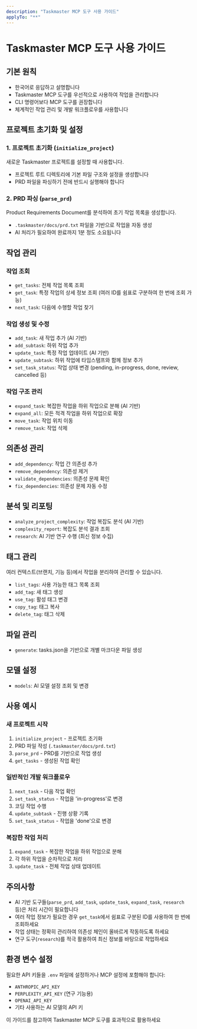 ```yaml
---
description: "Taskmaster MCP 도구 사용 가이드"
applyTo: "**"
---
```


# Taskmaster MCP 도구 사용 가이드

## 기본 원칙

- 한국어로 응답하고 설명합니다
- Taskmaster MCP 도구를 우선적으로 사용하여 작업을 관리합니다
- CLI 명령어보다 MCP 도구를 권장합니다
- 체계적인 작업 관리 및 개발 워크플로우를 사용합니다

## 프로젝트 초기화 및 설정

### 1. 프로젝트 초기화 (`initialize_project`)
새로운 Taskmaster 프로젝트를 설정할 때 사용합니다.
- 프로젝트 루트 디렉토리에 기본 파일 구조와 설정을 생성합니다
- PRD 파일을 파싱하기 전에 반드시 실행해야 합니다

### 2. PRD 파싱 (`parse_prd`)
Product Requirements Document를 분석하여 초기 작업 목록을 생성합니다.
- `.taskmaster/docs/prd.txt` 파일을 기반으로 작업을 자동 생성
- AI 처리가 필요하여 완료까지 1분 정도 소요됩니다

## 작업 관리

### 작업 조회
- `get_tasks`: 전체 작업 목록 조회
- `get_task`: 특정 작업의 상세 정보 조회 (여러 ID를 쉼표로 구분하여 한 번에 조회 가능)
- `next_task`: 다음에 수행할 작업 찾기

### 작업 생성 및 수정
- `add_task`: 새 작업 추가 (AI 기반)
- `add_subtask`: 하위 작업 추가
- `update_task`: 특정 작업 업데이트 (AI 기반)
- `update_subtask`: 하위 작업에 타임스탬프와 함께 정보 추가
- `set_task_status`: 작업 상태 변경 (pending, in-progress, done, review, cancelled 등)

### 작업 구조 관리
- `expand_task`: 복잡한 작업을 하위 작업으로 분해 (AI 기반)
- `expand_all`: 모든 적격 작업을 하위 작업으로 확장
- `move_task`: 작업 위치 이동
- `remove_task`: 작업 삭제

## 의존성 관리

- `add_dependency`: 작업 간 의존성 추가
- `remove_dependency`: 의존성 제거
- `validate_dependencies`: 의존성 문제 확인
- `fix_dependencies`: 의존성 문제 자동 수정

## 분석 및 리포팅

- `analyze_project_complexity`: 작업 복잡도 분석 (AI 기반)
- `complexity_report`: 복잡도 분석 결과 조회
- `research`: AI 기반 연구 수행 (최신 정보 수집)

## 태그 관리

여러 컨텍스트(브랜치, 기능 등)에서 작업을 분리하여 관리할 수 있습니다.

- `list_tags`: 사용 가능한 태그 목록 조회
- `add_tag`: 새 태그 생성
- `use_tag`: 활성 태그 변경
- `copy_tag`: 태그 복사
- `delete_tag`: 태그 삭제

## 파일 관리

- `generate`: tasks.json을 기반으로 개별 마크다운 파일 생성

## 모델 설정

- `models`: AI 모델 설정 조회 및 변경

## 사용 예시

### 새 프로젝트 시작
1. `initialize_project` - 프로젝트 초기화
2. PRD 파일 작성 (`.taskmaster/docs/prd.txt`)
3. `parse_prd` - PRD를 기반으로 작업 생성
4. `get_tasks` - 생성된 작업 확인

### 일반적인 개발 워크플로우
1. `next_task` - 다음 작업 확인
2. `set_task_status` - 작업을 'in-progress'로 변경
3. 코딩 작업 수행
4. `update_subtask` - 진행 상황 기록
5. `set_task_status` - 작업을 'done'으로 변경

### 복잡한 작업 처리
1. `expand_task` - 복잡한 작업을 하위 작업으로 분해
2. 각 하위 작업을 순차적으로 처리
3. `update_task` - 전체 작업 상태 업데이트

## 주의사항

- AI 기반 도구들(`parse_prd`, `add_task`, `update_task`, `expand_task`, `research` 등)은 처리 시간이 필요합니다
- 여러 작업 정보가 필요한 경우 `get_task`에서 쉼표로 구분된 ID를 사용하여 한 번에 조회하세요
- 작업 상태는 정확히 관리하여 의존성 체인이 올바르게 작동하도록 하세요
- 연구 도구(`research`)를 적극 활용하여 최신 정보를 바탕으로 작업하세요

## 환경 변수 설정

필요한 API 키들을 `.env` 파일에 설정하거나 MCP 설정에 포함해야 합니다:
- `ANTHROPIC_API_KEY`
- `PERPLEXITY_API_KEY` (연구 기능용)
- `OPENAI_API_KEY`
- 기타 사용하는 AI 모델의 API 키

이 가이드를 참고하여 Taskmaster MCP 도구를 효과적으로 활용하세요

